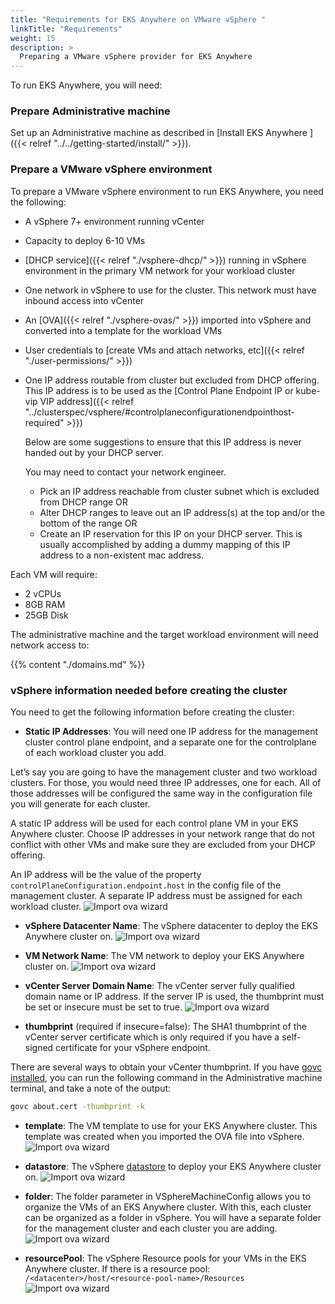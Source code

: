```yaml
---
title: "Requirements for EKS Anywhere on VMware vSphere "
linkTitle: "Requirements"
weight: 15
description: >
  Preparing a VMware vSphere provider for EKS Anywhere
---
```


To run EKS Anywhere, you will need:

### Prepare Administrative machine
Set up an Administrative machine as described in [Install EKS Anywhere ]({{< relref "../../getting-started/install/" >}}).

### Prepare a VMware vSphere environment
To prepare a VMware vSphere environment to run EKS Anywhere, you need the following:
* A vSphere 7+ environment running vCenter
* Capacity to deploy 6-10 VMs
* [DHCP service]({{< relref "./vsphere-dhcp/" >}}) running in vSphere environment in the primary VM network for your workload cluster
* One network in vSphere to use for the cluster. This network must have inbound access into vCenter
* An [OVA]({{< relref "./vsphere-ovas/" >}}) imported into vSphere and converted into a template for the workload VMs
* User credentials to [create VMs and attach networks, etc]({{< relref "./user-permissions/" >}})
* One IP address routable from cluster but excluded from DHCP offering. 
  This IP address is to be used as the [Control Plane Endpoint IP or kube-vip VIP address]({{< relref "../clusterspec/vsphere/#controlplaneconfigurationendpointhost-required" >}})

  Below are some suggestions to ensure that this IP address is never handed out by your DHCP server. 
 
  You may need to contact your network engineer.
      
   *  Pick an IP address reachable from cluster subnet which is excluded from DHCP range OR
   *  Alter DHCP ranges to leave out an IP address(s) at the top and/or the bottom of the range OR
   *  Create an IP reservation for this IP on your DHCP server. This is usually accomplished by adding 
a dummy mapping of this IP address to a non-existent mac address.


Each VM will require:

* 2 vCPUs
* 8GB RAM
* 25GB Disk

The administrative machine and the target workload environment will need network access to:

{{% content "./domains.md" %}}


### vSphere information needed before creating the cluster
You need to get the following information before creating the cluster:

* **Static IP Addresses**: 
You will need one IP address for the management cluster control plane endpoint, and a separate one for the controlplane of each workload cluster you add. 

Let’s say you are going to have the management cluster and two workload clusters.
For those, you would need three IP addresses, one for each.
All of those addresses will be configured the same way in the configuration file you will generate for each cluster.

A static IP address will be used for each control plane VM in your EKS Anywhere cluster.
Choose IP addresses in your network range that do not conflict with other VMs and make sure they are excluded from your DHCP offering.


An IP address will be the value of the property `controlPlaneConfiguration.endpoint.host` in the config file of the management cluster.
A separate IP address must be assigned for each workload cluster.
![Import ova wizard](/images/ip.png) 

* **vSphere Datacenter Name**:
The vSphere datacenter to deploy the EKS Anywhere cluster on.
![Import ova wizard](/images/datacenter.png) 

* **VM Network Name**:
The VM network to deploy your EKS Anywhere cluster on.
![Import ova wizard](/images/network.png) 

* **vCenter Server Domain Name**:
The vCenter server fully qualified domain name or IP address. If the server IP is used, the thumbprint must be set or insecure must be set to true.
![Import ova wizard](/images/domainname.png) 

* **thumbprint** (required if insecure=false):
The SHA1 thumbprint of the vCenter server certificate which is only required if you have a self-signed certificate for your vSphere endpoint.

There are several ways to obtain your vCenter thumbprint.
If you have [govc installed](https://github.com/vmware/govmomi/blob/master/govc/README.md), you can run the following command in the Administrative machine terminal, and take a note of the output:

```bash
govc about.cert -thumbprint -k
```

* **template**:
The VM template to use for your EKS Anywhere cluster.
This template was created when you imported the OVA file into vSphere. 
![Import ova wizard](/images/template.png) 

* **datastore**:
The vSphere [datastore](https://docs.vmware.com/en/VMware-vSphere/7.0/com.vmware.vsphere.storage.doc/GUID-3CC7078E-9C30-402C-B2E1-2542BEE67E8F.html) to deploy your EKS Anywhere cluster on.
![Import ova wizard](/images/storage.png) 


* **folder**:
The folder parameter in VSphereMachineConfig allows you to organize the VMs of an EKS Anywhere cluster.
With this, each cluster can be organized as a folder in vSphere.
You will have a separate folder for the management cluster and each cluster you are adding. 
![Import ova wizard](/images/folder.png) 


* **resourcePool**:
The vSphere Resource pools for your VMs in the EKS Anywhere cluster. If there is a resource pool: `/<datacenter>/host/<resource-pool-name>/Resources`
![Import ova wizard](/images/resourcepool.png) 